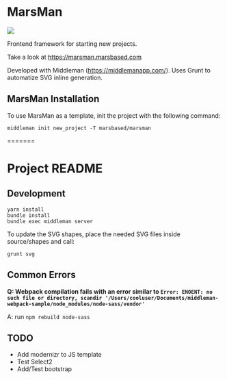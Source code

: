 # MarsMan

<a href="https://waffle.io/MarsBased/marsman"><img src="https://img.shields.io/badge/Waffle-marsman-blue.svg?colorB=78bdf2" /></a>

Frontend framework for starting new projects.

Take a look at https://marsman.marsbased.com

Developed with Middleman (https://middlemanapp.com/). Uses Grunt to automatize SVG inline generation.

## MarsMan Installation

To use MarsMan as a template, init the project with the following command:

```
middleman init new_project -T marsbased/marsman
```

=======

# Project README

## Development

```
yarn install
bundle install
bundle exec middleman server
```

To update the SVG shapes, place the needed SVG files inside source/shapes and
call:

```
grunt svg
```

## Common Errors

**Q: Webpack compilation fails with an error similar to `Error: ENOENT: no such file or directory, scandir '/Users/cooluser/Documents/middleman-webpack-sample/node_modules/node-sass/vendor'`**

A: run `npm rebuild node-sass`

## TODO

* Add modernizr to JS template
* Test Select2
* Add/Test bootstrap
